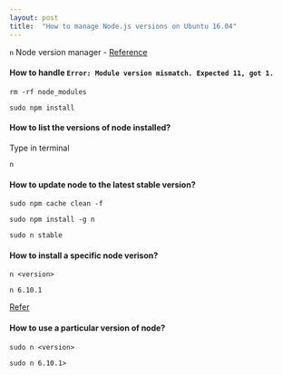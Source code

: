 ```yaml
---
layout: post
title:  "How to manage Node.js versions on Ubuntu 16.04"
---
```


`n` Node version manager - [Reference](https://github.com/tj/n)

#### How to handle `Error: Module version mismatch. Expected 11, got 1.`

`rm -rf node_modules`

`sudo npm install`

#### How to list the versions of node installed?

Type in terminal

`n`

#### How to update node to the latest stable version?

`sudo npm cache clean -f	`

`sudo npm install -g n`

`sudo n stable`

#### How to install a specific node verison?

`n <version>`

`n 6.10.1`

[Refer](https://stackoverflow.com/a/23569481/7640300)

#### How to use a particular version of node?

`sudo n <version>`

`sudo n 6.10.1>`


